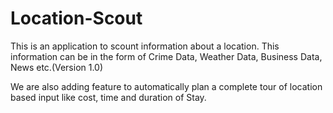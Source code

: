 # Location-Scout
  This is an application to scount information about a location.
  This information can be in the form of Crime Data, Weather Data, Business Data, News etc.(Version 1.0)
  
  We are also adding feature to automatically plan a complete tour of location based input like cost, time and duration of Stay.
